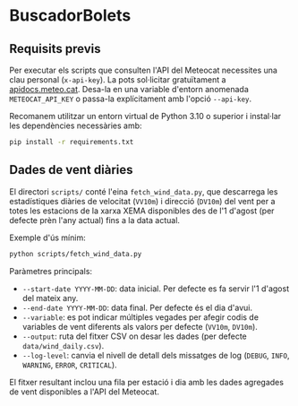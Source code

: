 # BuscadorBolets

## Requisits previs

Per executar els scripts que consulten l'API del Meteocat necessites una clau
personal (`x-api-key`). La pots sol·licitar gratuïtament a
[apidocs.meteo.cat](https://apidocs.meteo.cat/). Desa-la en una variable
d'entorn anomenada `METEOCAT_API_KEY` o passa-la explícitament amb l'opció
`--api-key`.

Recomanem utilitzar un entorn virtual de Python 3.10 o superior i instal·lar les
dependències necessàries amb:

```bash
pip install -r requirements.txt
```

## Dades de vent diàries

El directori `scripts/` conté l'eina `fetch_wind_data.py`, que descarrega les
estadístiques diàries de velocitat (`VV10m`) i direcció (`DV10m`) del vent per a
totes les estacions de la xarxa XEMA disponibles des de l'1 d'agost (per defecte
prèn l'any actual) fins a la data actual.

Exemple d'ús mínim:

```bash
python scripts/fetch_wind_data.py
```

Paràmetres principals:

- `--start-date YYYY-MM-DD`: data inicial. Per defecte es fa servir l'1 d'agost
del mateix any.
- `--end-date YYYY-MM-DD`: data final. Per defecte és el dia d'avui.
- `--variable`: es pot indicar múltiples vegades per afegir codis de variables
  de vent diferents als valors per defecte (`VV10m`, `DV10m`).
- `--output`: ruta del fitxer CSV on desar les dades (per defecte
  `data/wind_daily.csv`).
- `--log-level`: canvia el nivell de detall dels missatges de log (`DEBUG`,
  `INFO`, `WARNING`, `ERROR`, `CRITICAL`).

El fitxer resultant inclou una fila per estació i dia amb les dades agregades de
vent disponibles a l'API del Meteocat.
